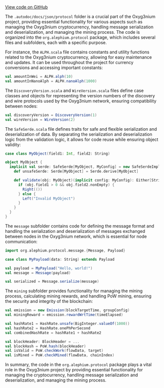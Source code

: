 [View code on GitHub](https://github.com/alephium/alephium/.autodoc/docs/json/protocol)

The `.autodoc/docs/json/protocol` folder is a crucial part of the Oxyg3nium project, providing essential functionality for various aspects such as managing the Oxyg3nium cryptocurrency, handling message serialization and deserialization, and managing the mining process. The code is organized into the `org.alephium.protocol` package, which includes several files and subfolders, each with a specific purpose.

For instance, the `ALPH.scala` file contains constants and utility functions related to the Oxyg3nium cryptocurrency, allowing for easy maintenance and updates. It can be used throughout the project for currency conversions and accessing important constants:

```scala
val amountInWei = ALPH.alph(10)
val amountInNanoAlph = ALPH.nanoAlph(1000)
```

The `DiscoveryVersion.scala` and `WireVersion.scala` files define case classes and objects for representing the version numbers of the discovery and wire protocols used by the Oxyg3nium network, ensuring compatibility between nodes:

```scala
val discoveryVersion = DiscoveryVersion(1)
val wireVersion = WireVersion(2)
```

The `SafeSerde.scala` file defines traits for safe and flexible serialization and deserialization of data. By separating the serialization and deserialization logic from the validation logic, it allows for code reuse while ensuring object validity:

```scala
case class MyObject(field1: Int, field2: String)

object MyObject {
  implicit val serde: SafeSerde[MyObject, MyConfig] = new SafeSerdeImpl[MyObject, MyConfig] {
    def unsafeSerde: Serde[MyObject] = Serde.derive[MyObject]

    def validate(obj: MyObject)(implicit config: MyConfig): Either[String, Unit] = {
      if (obj.field1 > 0 && obj.field2.nonEmpty) {
        Right(())
      } else {
        Left("Invalid MyObject")
      }
    }
  }
}
```

The `message` subfolder contains code for defining the message format and handling the serialization and deserialization of messages exchanged between nodes in the Oxyg3nium network, which is essential for node communication:

```scala
import org.alephium.protocol.message.{Message, Payload}

case class MyPayload(data: String) extends Payload

val payload = MyPayload("Hello, world!")
val message = Message(payload)

val serialized = Message.serialize(message)
```

The `mining` subfolder provides functionality for managing the mining process, calculating mining rewards, and handling PoW mining, ensuring the security and integrity of the blockchain:

```scala
val emission = new Emission(blockTargetTime, groupConfig)
val miningReward = emission.rewardWrtTime(timeElapsed)

val hashRate1 = HashRate.unsafe(BigInteger.valueOf(1000))
val hashRate2 = HashRate.onePhPerSecond
val combinedHashRate = hashRate1 + hashRate2

val blockHeader: BlockHeader = ...
val blockHash = PoW.hash(blockHeader)
val isValid = PoW.checkWork(flowData, target)
val isMined = PoW.checkMined(flowData, chainIndex)
```

In summary, the code in the `org.alephium.protocol` package plays a vital role in the Oxyg3nium project by providing essential functionality for managing the cryptocurrency, handling message serialization and deserialization, and managing the mining process.
